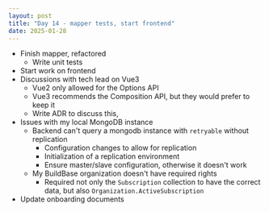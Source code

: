 ```yaml
---
layout: post
title: "Day 14 - mapper tests, start frontend"
date: 2025-01-28
---
```


- Finish mapper, refactored
  - Write unit tests
- Start work on frontend
- Discussions with tech lead on Vue3
  - Vue2 only allowed for the Options API
  - Vue3 recommends the Composition API, but they would prefer to keep it
  - Write ADR to discuss this,
- Issues with my local MongoDB instance
  - Backend can't query a mongodb instance with `retryable` without replication
    - Configuration changes to allow for replication
    - Initialization of a replication environment
    - Ensure master/slave configuration, otherwise it doesn't work
  - My BuildBase organization doesn't have required rights
    - Required not only the `Subscription` collection to have the correct data, but
    also `Organization.ActiveSubscription`
- Update onboarding documents
